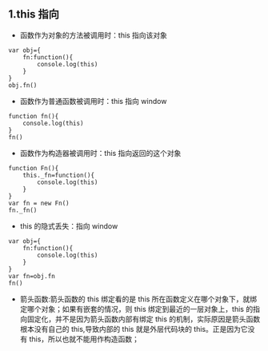 ## 1.this 指向

* 函数作为对象的方法被调用时：this 指向该对象

```
var obj={
    fn:function(){
        console.log(this)
    }
}
obj.fn()
```

* 函数作为普通函数被调用时：this 指向 window

```
function fn(){
    console.log(this)
}
fn()
```

* 函数作为构造器被调用时：this 指向返回的这个对象

```
function Fn(){
    this._fn=function(){
        console.log(this)
    }
}
var fn = new Fn()
fn._fn()
```

* this 的隐式丢失：指向 window

```
var obj={
    fn:function(){
        console.log(this)
    }
}
var fn=obj.fn
fn()
```

* 箭头函数:箭头函数的 this 绑定看的是 this 所在函数定义在哪个对象下，就绑定哪个对象；如果有嵌套的情况，则 this 绑定到最近的一层对象上，this 的指向固定化，并不是因为箭头函数内部有绑定 this 的机制，实际原因是箭头函数根本没有自己的 this,导致内部的 this 就是外层代码块的 this。正是因为它没有 this，所以也就不能用作构造函数；
